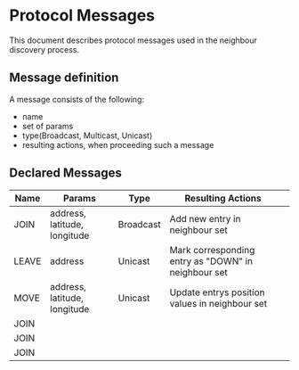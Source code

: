 # Protocol Messages
This document describes protocol messages used in the neighbour discovery process.

## Message definition
A message consists of the following:

* name
* set of params
* type(Broadcast, Multicast, Unicast)
* resulting actions, when proceeding such a message


## Declared Messages

| Name  | Params | Type | Resulting Actions ||
|---| --- | --- | --- |  --- | 
| JOIN  | address, latitude, longitude| Broadcast | Add new entry in neighbour set| 
| LEAVE  | address | Unicast | Mark corresponding entry as "DOWN" in neighbour set | 
| MOVE  | address, latitude, longitude | Unicast | Update entrys position values in neighbour set | 
| JOIN  | | | | 
| JOIN  | | | | 
| JOIN  | | | | 

